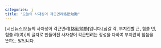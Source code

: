```yaml
---
categories: j
title: "오늘의 사자성어 각근면려恪勤勉勵"
---
```

[시선뉴스]오늘의 사자성어 각근면려[恪勤勉勵]입니다.[삼갈 각, 부지런할 근, 힘쓸 면, 힘쓸 려(여)]의 글자로 만들어진 사자성어 각근면려는 정성을 다하여 부지런히 힘씀을 뜻하는 말입니다.